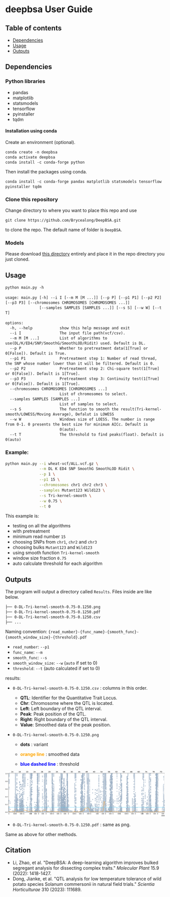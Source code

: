 # deepbsa User Guide

## Table of contents
- [Dependencies](#dependencies)
- [Usage](#usage)
- [Outputs](#outputs)



## Dependencies
### Python libraries
- pandas 
- matplotlib 
- statsmodels 
- tensorflow 
- pyinstaller 
- tqdm

#### Installation using conda

Create an environment (optional). 
```
conda create -n deepbsa
conda activate deepbsa
conda install -c conda-forge python
```
Then install the packages using conda.
```
conda install -c conda-forge pandas matplotlib statsmodels tensorflow pyinstaller tqdm
```

### Clone this repository

Change directory to where you want to place this repo and use 
```
git clone https://github.com/Brycealong/DeepBSA.git
```
to clone the repo. The default name of folder is `DeepBSA`.

### Models

Please download [this directory](https://drive.google.com/drive/folders/1t-UBBbp1V83j4jv8_htW3BwhGzYX9QLK?usp=drive_link) entirely and place it in the repo directory you just cloned.



## Usage

```
python main.py -h

usage: main.py [-h] --i I [--m M [M ...]] [--p P] [--p1 P1] [--p2 P2] [--p3 P3] [--chromosomes CHROMOSOMES [CHROMOSOMES ...]]
               [--samples SAMPLES [SAMPLES ...]] [--s S] [--w W] [--t T]

options:
  -h, --help            show this help message and exit
  --i I                 The input file path(vcf/csv).
  --m M [M ...]         List of algorithms to use(DL/K/ED4/SNP/SmoothG/SmoothLOD/Ridit) used. Default is DL.
  --p P                 Whether to pretreatment data(1[True] or 0[False]). Default is True.
  --p1 P1               Pretreatment step 1: Number of read thread, the SNP whose number lower than it will be filtered. Default is 0.
  --p2 P2               Pretreatment step 2: Chi-square test(1[True] or 0[False]). Default is 1[True].
  --p3 P3               Pretreatment step 3: Continuity test(1[True] or 0[False]). Default is 1[True].
  --chromosomes CHROMOSOMES [CHROMOSOMES ...]
                        List of chromosomes to select.
  --samples SAMPLES [SAMPLES ...]
                        List of samples to select.
  --s S                 The function to smooth the result(Tri-kernel-smooth/LOWESS/Moving Average), Defalut is LOWESS
  --w W                 Windows size of LOESS. The number is range from 0-1. 0 presents the best size for minimum AICc. Default is
                        0(auto).
  --t T                 The threshold to find peaks(float). Default is 0(auto)

```

### Example:

```bash
python main.py --i wheat-vcf/ALL.vcf.gz \
               --m DL K ED4 SNP SmoothG SmoothLOD Ridit \
               --p 1 \
               --p1 15 \
               --chromosomes chr1 chr2 chr3 \
               --samples Mutant123 Wild123 \
               --s Tri-kernel-smooth \
               --w 0.75 \
               --t 0
```
This example is:
- testing on all the algorithms
- with pretreatment
- minimum read number `15`
- choosing SNPs from `chr1`, `chr2` and `chr3`
- choosing bulks `Mutant123` and `Wild123`
- using smooth function `Tri-kernel-smooth`
- window size fraction `0.75`
- auto calculate threshold for each algorithm

## Outputs

The program will output a directory called `Results`. Files inside are like below.
```
├── 0-DL-Tri-kernel-smooth-0.75-0.1250.png
├── 0-DL-Tri-kernel-smooth-0.75-0.1250.pdf
├── 0-DL-Tri-kernel-smooth-0.75-0.1250.csv
├── ...
```
Naming convention: `{read_number}-{func_name}-{smooth_func}-{smooth_window_size}-{threshold}.pdf`

- `read_number`: `--p1`
- `func_name`: `--m`
- `smooth_func`: `--s`
- `smooth_window_size`: `--w` (`auto` if set to 0)
- `threshold`: `--t` (auto calculated if set to 0)

results:

- `0-DL-Tri-kernel-smooth-0.75-0.1250.csv` : columns in this order.

  + **QTL**: Identifier for the Quantitative Trait Locus.
  + **Chr**: Chromosome where the QTL is located.
  + **Left**: Left boundary of the QTL interval.
  + **Peak**: Peak position of the QTL.
  + **Right**: Right boundary of the QTL interval.
  + **Value**: Smoothed data of the peak position.
- `0-DL-Tri-kernel-smooth-0.75-0.1250.png`

  - **dots** : variant

  - **<span style="color: orange; ">orange line</span>** : smoothed data

  - **<span style="color: blue; ">blue dashed line</span>** : threshold

![0-DL-Tri-kernel-smooth-0.75-0.1250](https://github.com/Brycealong/DeepBSA/blob/main/Results/0-DL-Tri-kernel-smooth-0.75-0.1250.png)

- `0-DL-Tri-kernel-smooth-0.75-0.1250.pdf` : same as png.

Same as above for other methods.



## Citation
- Li, Zhao, et al. "DeepBSA: A deep-learning algorithm improves bulked segregant analysis for dissecting complex traits." *Molecular Plant* 15.9 (2022): 1418-1427.
- Dong, Jianke, et al. "QTL analysis for low temperature tolerance of wild potato species Solanum commersonii in natural field trials." *Scientia Horticulturae* 310 (2023): 111689.
